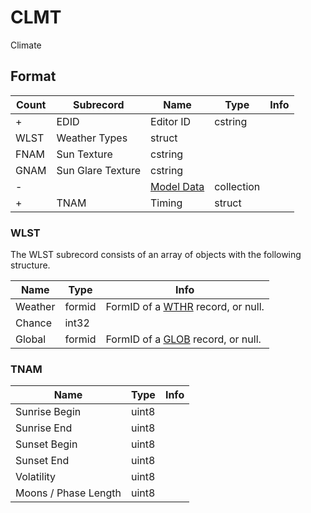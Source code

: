 CLMT
====

Climate

## Format

Count | Subrecord | Name | Type | Info
------|-------|------|------|-----
+ | EDID | Editor ID | cstring |
 | WLST | Weather Types | struct |
 | FNAM | Sun Texture | cstring |
 | GNAM | Sun Glare Texture | cstring |
- | | [Model Data](Subrecords/Model.md) | collection |
+ | TNAM | Timing | struct |


### WLST

The WLST subrecord consists of an array of objects with the following structure.

Name | Type | Info
-----|------|-----
Weather | formid | FormID of a [WTHR](WTHR.md) record, or null.
Chance | int32 |
Global | formid | FormID of a [GLOB](GLOB.md) record, or null.

### TNAM

Name | Type | Info
-----|------|-----
Sunrise Begin | uint8 |
Sunrise End | uint8 |
Sunset Begin | uint8 |
Sunset End | uint8 |
Volatility | uint8 |
Moons / Phase Length | uint8 |
